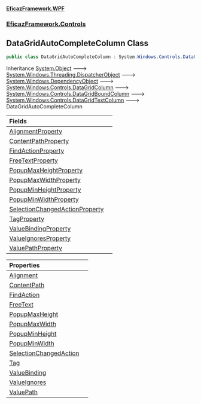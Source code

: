 #### [EficazFramework.WPF](EficazFrameworkWPF.md 'EficazFramework WPF')
### [EficazFramework.Controls](EficazFrameworkWPF.md#EficazFramework.Controls 'EficazFramework.Controls')

## DataGridAutoCompleteColumn Class

```csharp
public class DataGridAutoCompleteColumn : System.Windows.Controls.DataGridTextColumn
```

Inheritance [System.Object](https://docs.microsoft.com/en-us/dotnet/api/System.Object 'System.Object') &#129106; [System.Windows.Threading.DispatcherObject](https://docs.microsoft.com/en-us/dotnet/api/System.Windows.Threading.DispatcherObject 'System.Windows.Threading.DispatcherObject') &#129106; [System.Windows.DependencyObject](https://docs.microsoft.com/en-us/dotnet/api/System.Windows.DependencyObject 'System.Windows.DependencyObject') &#129106; [System.Windows.Controls.DataGridColumn](https://docs.microsoft.com/en-us/dotnet/api/System.Windows.Controls.DataGridColumn 'System.Windows.Controls.DataGridColumn') &#129106; [System.Windows.Controls.DataGridBoundColumn](https://docs.microsoft.com/en-us/dotnet/api/System.Windows.Controls.DataGridBoundColumn 'System.Windows.Controls.DataGridBoundColumn') &#129106; [System.Windows.Controls.DataGridTextColumn](https://docs.microsoft.com/en-us/dotnet/api/System.Windows.Controls.DataGridTextColumn 'System.Windows.Controls.DataGridTextColumn') &#129106; DataGridAutoCompleteColumn

| Fields | |
| :--- | :--- |
| [AlignmentProperty](EficazFramework.Controls/DataGridAutoCompleteColumn/AlignmentProperty.md 'EficazFramework.Controls.DataGridAutoCompleteColumn.AlignmentProperty') | |
| [ContentPathProperty](EficazFramework.Controls/DataGridAutoCompleteColumn/ContentPathProperty.md 'EficazFramework.Controls.DataGridAutoCompleteColumn.ContentPathProperty') | |
| [FindActionProperty](EficazFramework.Controls/DataGridAutoCompleteColumn/FindActionProperty.md 'EficazFramework.Controls.DataGridAutoCompleteColumn.FindActionProperty') | |
| [FreeTextProperty](EficazFramework.Controls/DataGridAutoCompleteColumn/FreeTextProperty.md 'EficazFramework.Controls.DataGridAutoCompleteColumn.FreeTextProperty') | |
| [PopupMaxHeightProperty](EficazFramework.Controls/DataGridAutoCompleteColumn/PopupMaxHeightProperty.md 'EficazFramework.Controls.DataGridAutoCompleteColumn.PopupMaxHeightProperty') | |
| [PopupMaxWidthProperty](EficazFramework.Controls/DataGridAutoCompleteColumn/PopupMaxWidthProperty.md 'EficazFramework.Controls.DataGridAutoCompleteColumn.PopupMaxWidthProperty') | |
| [PopupMinHeightProperty](EficazFramework.Controls/DataGridAutoCompleteColumn/PopupMinHeightProperty.md 'EficazFramework.Controls.DataGridAutoCompleteColumn.PopupMinHeightProperty') | |
| [PopupMinWidthProperty](EficazFramework.Controls/DataGridAutoCompleteColumn/PopupMinWidthProperty.md 'EficazFramework.Controls.DataGridAutoCompleteColumn.PopupMinWidthProperty') | |
| [SelectionChangedActionProperty](EficazFramework.Controls/DataGridAutoCompleteColumn/SelectionChangedActionProperty.md 'EficazFramework.Controls.DataGridAutoCompleteColumn.SelectionChangedActionProperty') | |
| [TagProperty](EficazFramework.Controls/DataGridAutoCompleteColumn/TagProperty.md 'EficazFramework.Controls.DataGridAutoCompleteColumn.TagProperty') | |
| [ValueBindingProperty](EficazFramework.Controls/DataGridAutoCompleteColumn/ValueBindingProperty.md 'EficazFramework.Controls.DataGridAutoCompleteColumn.ValueBindingProperty') | |
| [ValueIgnoresProperty](EficazFramework.Controls/DataGridAutoCompleteColumn/ValueIgnoresProperty.md 'EficazFramework.Controls.DataGridAutoCompleteColumn.ValueIgnoresProperty') | |
| [ValuePathProperty](EficazFramework.Controls/DataGridAutoCompleteColumn/ValuePathProperty.md 'EficazFramework.Controls.DataGridAutoCompleteColumn.ValuePathProperty') | |

| Properties | |
| :--- | :--- |
| [Alignment](EficazFramework.Controls/DataGridAutoCompleteColumn/Alignment.md 'EficazFramework.Controls.DataGridAutoCompleteColumn.Alignment') | |
| [ContentPath](EficazFramework.Controls/DataGridAutoCompleteColumn/ContentPath.md 'EficazFramework.Controls.DataGridAutoCompleteColumn.ContentPath') | |
| [FindAction](EficazFramework.Controls/DataGridAutoCompleteColumn/FindAction.md 'EficazFramework.Controls.DataGridAutoCompleteColumn.FindAction') | |
| [FreeText](EficazFramework.Controls/DataGridAutoCompleteColumn/FreeText.md 'EficazFramework.Controls.DataGridAutoCompleteColumn.FreeText') | |
| [PopupMaxHeight](EficazFramework.Controls/DataGridAutoCompleteColumn/PopupMaxHeight.md 'EficazFramework.Controls.DataGridAutoCompleteColumn.PopupMaxHeight') | |
| [PopupMaxWidth](EficazFramework.Controls/DataGridAutoCompleteColumn/PopupMaxWidth.md 'EficazFramework.Controls.DataGridAutoCompleteColumn.PopupMaxWidth') | |
| [PopupMinHeight](EficazFramework.Controls/DataGridAutoCompleteColumn/PopupMinHeight.md 'EficazFramework.Controls.DataGridAutoCompleteColumn.PopupMinHeight') | |
| [PopupMinWidth](EficazFramework.Controls/DataGridAutoCompleteColumn/PopupMinWidth.md 'EficazFramework.Controls.DataGridAutoCompleteColumn.PopupMinWidth') | |
| [SelectionChangedAction](EficazFramework.Controls/DataGridAutoCompleteColumn/SelectionChangedAction.md 'EficazFramework.Controls.DataGridAutoCompleteColumn.SelectionChangedAction') | |
| [Tag](EficazFramework.Controls/DataGridAutoCompleteColumn/Tag.md 'EficazFramework.Controls.DataGridAutoCompleteColumn.Tag') | |
| [ValueBinding](EficazFramework.Controls/DataGridAutoCompleteColumn/ValueBinding.md 'EficazFramework.Controls.DataGridAutoCompleteColumn.ValueBinding') | |
| [ValueIgnores](EficazFramework.Controls/DataGridAutoCompleteColumn/ValueIgnores.md 'EficazFramework.Controls.DataGridAutoCompleteColumn.ValueIgnores') | |
| [ValuePath](EficazFramework.Controls/DataGridAutoCompleteColumn/ValuePath.md 'EficazFramework.Controls.DataGridAutoCompleteColumn.ValuePath') | |
